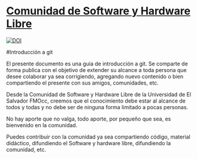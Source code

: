 [Comunidad de Software y Hardware Libre](http://cshluesocc.org/)
=========================================================

[![DOI](https://zenodo.org/badge/doi/10.5281/zenodo.13950.svg)](http://dx.doi.org/10.5281/zenodo.13950)


#Introducción a git

El presente documento es una guía de introducción a git.
Se comparte de forma publica con el objetivo de extender su alcance a toda persona que desee colaborar ya sea corrigiendo, agregando nuevo contenido o bien compartiendo el presente con sus amigos, comunidades, etc. 

Desde la Comunidad de Software y Hardware Libre de la Universidad de El Salvador FMOcc, creemos que el conocimiento debe estar al alcance de todos y todas y no debe ser de ninguna forma limitado a pocas personas. 

No hay aporte que no valga, todo aporte, por pequeño que sea, es bienvenido en la comunidad.

Puedes contribuir con la comunidad ya sea compartiendo código, material didáctico, difundiendo el Software y hardware libre, difundiendo la comunidad, etc. 

